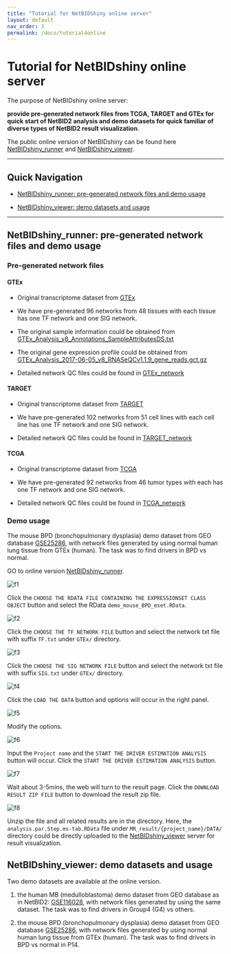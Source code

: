 ```yaml
---
title: "Tutorial for NetBIDShiny online server"
layout: default
nav_order: 3
permalink: /docs/tutorial4online
---
```


# Tutorial for NetBIDshiny online server

The purpose of NetBIDshiny online server: 

**provide pre-generated network files from TCGA, TARGET and GTEx for quick start of NetBID2 analysis and demo datasets for quick familiar of diverse types of NetBID2 result visualization**.

The public online version of NetBIDshiny can be found here [NetBIDshiny_runner](https://yulab-stjude.shinyapps.io/NetBID2_Runner/) and [NetBIDshiny_viewer](https://yulab-stjude.shinyapps.io/NetBID2_Viewer/). 

----------
## Quick Navigation

- [NetBIDshiny_runner: pre-generated network files and demo usage](#netbidshiny_runner-pre-generated-network-files-and-demo-usage)

- [NetBIDshiny_viewer: demo datasets and usage](#netbidshiny_viewer-demo-datasets-and-usage)

----------

## NetBIDshiny_runner: pre-generated network files and demo usage

### Pre-generated network files

#### GTEx

- Original transcriptome dataset from [GTEx](https://www.genome.gov/Funded-Programs-Projects/Genotype-Tissue-Expression-Project)

- We have pre-generated 96 networks from 48 tissues with each tissue has one TF network and one SIG network. 

- The original sample information could be obtained from [GTEx_Analysis_v8_Annotations_SampleAttributesDS.txt](https://storage.googleapis.com/gtex_analysis_v8/annotations/GTEx_Analysis_v8_Annotations_SampleAttributesDS.txt)

- The original gene expression profile could be obtained from [GTEx_Analysis_2017-06-05_v8_RNASeQCv1.1.9_gene_reads.gct.gz](https://storage.googleapis.com/gtex_analysis_v8/rna_seq_data/GTEx_Analysis_2017-06-05_v8_RNASeQCv1.1.9_gene_reads.gct.gz)

- Detailed network QC files could be found in [GTEx_network](tutorial4online/GTEx_network)

#### TARGET

- Original transcriptome dataset from [TARGET](https://portal.gdc.cancer.gov/)

- We have pre-generated 102 networks from 51 cell lines with each cell line has one TF network and one SIG network.

- Detailed network QC files could be found in [TARGET_network](tutorial4online/TARGET_network)


#### TCGA

- Original transcriptome dataset from [TCGA](https://portal.gdc.cancer.gov/)

- We have pre-generated 92 networks from 46 tumor types with each has one TF network and one SIG network.

- Detailed network QC files could be found in [TCGA_network](tutorial4online/TCGA_network)

### Demo usage

The mouse BPD (bronchopulmonary dysplasia) demo dataset from GEO database [GSE25286](https://www.ncbi.nlm.nih.gov/geo/query/acc.cgi?acc=GSE25286), with network files generated by using normal human lung tissue from GTEx (human). The task was to find drivers in BPD vs normal. 

GO to online version [NetBIDshiny_runner](https://yulab-stjude.shinyapps.io/NetBID2_Runner/).  

![f1](f1.png)

Click the `CHOOSE THE RDATA FILE CONTAINING THE EXPRESSIONSET CLASS OBJECT` button and select the RData `demo_mouse_BPD_eset.RData`.

![f2](f2.png)

Click the `CHOOSE THE TF NETWORK FILE` button and select the network txt file with suffix `TF.txt` under `GTEx/` directory. 

![f3](f3.png)

Click the `CHOOSE THE SIG NETWORK FILE` button and select the network txt file with suffix `SIG.txt` under `GTEx/` directory. 

![f4](f4.png)

Click the `LOAD THE DATA` button and options will occur in the right panel.

![f5](f5.png)

Modify the options.

![f6](f6.png)

Input the `Project name` and the `START THE DRIVER ESTIMATION ANALYSIS` button will occur. 
Click the `START THE DRIVER ESTIMATION ANALYSIS` button.

![f7](f7.png)

Wait about 3-5mins, the web will turn to the result page. Click the `DOWNLOAD RESULT ZIP FILE` button to download the result zip file.

![f8](f8.png)

Unzip the file and all related results are in the directory. Here, the `analysis.par.Step.ms-tab.RData` file under `MR_result/{project_name}/DATA/` directory could be directly uploaded to the [NetBIDshiny_viewer](https://yulab-stjude.shinyapps.io/NetBID2_Viewer/) server for result visualization. 

## NetBIDshiny_viewer: demo datasets and usage

Two demo datasets are available at the online version.

1. the human MB (medulloblastoma) demo dataset from GEO database as in NetBID2: [GSE116028](https://www.ncbi.nlm.nih.gov/geo/query/acc.cgi?acc=GSE116028), with network files generated by using the same dataset. The task was to find drivers in Group4 (G4) vs others. 

2. the mouse BPD (bronchopulmonary dysplasia) demo dataset from GEO database [GSE25286](https://www.ncbi.nlm.nih.gov/geo/query/acc.cgi?acc=GSE25286), with network files generated by using normal human lung tissue from GTEx (human). The task was to find drivers in BPD vs normal in P14. 






